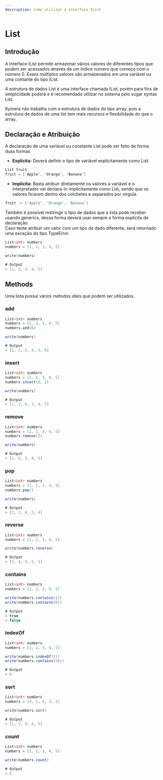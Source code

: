 ```yaml
---
description: Como utilizar a interface IList
---
```


# List

## Introdução

A interface IList permite armazenar vários valores de diferentes tipos que podem ser acessados através de um índice número que começa com o número 0. Esses múltiplos valores são armazenados em uma variável ou uma contante do tipo IList.

A estrutura de dados List é uma interface chamada IList, porém para fins de simplicidade poderá e é recomendado utilizar no sistema pelo sugar syntax List.

Kymera não trabalha com a estrutura de dados do tipo array, pois a estrutura de dados de uma list tem mais recursos e flexibilidade do que o array.

## Declaração e Atribuição

A declaração de uma variável ou constante List pode ser feito de forma duas formas

* **Explícita:** Deverá definir o tipo de variável explicitamente como List.

```csharp
List fruit
fruit = ['Apple', 'Orange', 'Banana']
```

* **Implícita:** Basta atribuir diretamente os valores a variável e o interpretador vai declara-lo implicitamente como List, sendo que os valores ficaram dentro dos colchetes e separados por vírgula.

```go
fruit := ['Apple', 'Orange', 'Banana']
```

Também é possível restringir o tipo de dados que a lista pode receber usando generics, dessa forma deverá usar sempre a forma explícita de declaração.  
Caso tente atribuir um valor com um tipo de dado diferente, será retornado uma exceção do tipo TypeError.

```csharp
List<int> numbers
numbers = [1, 2, 3, 4, 5]

write(numbers)

# Output
> [1, 2, 3, 4, 5]
```

## Methods

Uma lista possui vários métodos úteis que podem ser utilizados.

### add

```csharp
List<int> numbers
numbers = [1, 2, 3, 4, 5]
numbers.add(6)

write(numbers)

# Output
> [1, 2, 3, 4, 5, 6]
```

### insert

```csharp
List<int> numbers
numbers = [1, 2, 3, 4, 5]
numbers.insert(6, 2)

write(numbers)

# Output
> [1, 2, 6, 3, 4, 5]
```

### remove

```csharp
List<int> numbers
numbers = [1, 2, 3, 4, 5]
numbers.remove(2)

write(numbers)

# Output
> [1, 6, 3, 4, 5]
```

### pop

```csharp
List<int> numbers
numbers = [1, 2, 3, 4, 5]
numbers.pop()

write(numbers)

# Output
> [1, 2, 6, 3, 4]
```

### reverse

```csharp
List<int> numbers
numbers = [1, 2, 3, 4, 5]

write(numbers.reverse)

# Output
> [5, 4, 3, 2, 1]
```

### contains

```csharp
List<int> numbers
numbers = [1, 2, 3, 4, 5]

write(numbers.contains(1))
write(numbers.contains(6))

# Output
> true
> false
```

### indexOf

```csharp
List<int> numbers
numbers = [1, 2, 3, 4, 5]

write(numbers.indexOf(1))
write(numbers.contains?(6))

# Output
> 0
```

### sort

```csharp
List<int> numbers
numbers = [4, 1, 5, 3, 2]

write(numbers.sort)

# Output
> [1, 2, 3, 4, 5]
```

### count

```csharp
List<int> numbers
numbers = [1, 2, 3, 4, 5]

write(numbers.count)

# Output
> 5
```





